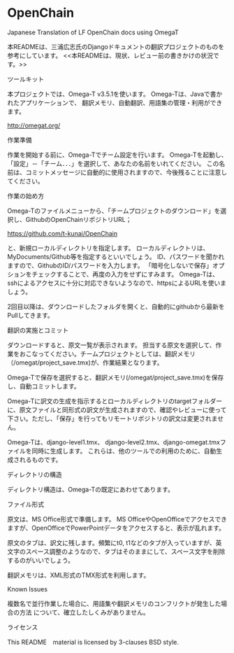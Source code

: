 # OpenChain
Japanese Translation of LF OpenChain docs using OmegaT

本READMEは、三浦広志氏のDjangoドキュメントの翻訳プロジェクトのものを参考にしています。
<<本READMEは、現状、レビュー前の書きかけの状況です。>>

ツールキット

本プロジェクトでは、Omega-T v3.5.1を使います。
Omega-Tは、Javaで書かれたアプリケーションで、 翻訳メモリ、自動翻訳、用語集の管理・利用ができます。

http://omegat.org/

作業準備

作業を開始する前に、Omega-Tでチーム設定を行います。 Omega-Tを起動し、「設定」－「チーム．．．」を選択して、あなたの名前をいれてください。 この名前は、コミットメッセージに自動的に使用されますので、今後残ることに注意してください。

作業の始め方

Omega-Tのファイルメニューから、「チームプロジェクトのダウンロード」を選択し、GithubのOpenChainリポジトリURL；

https://github.com/t-kunai/OpenChain

と、新規ローカルディレクトリを指定します。 ローカルディレクトリは、MyDocuments/Github等を指定するといいでしょう。 ID、パスワードを聞かれますので、GithubのID/パスワードを入力します。 「暗号化しないで保存」オプションをチェックすることで、再度の入力をせずにすみます。 Omega-Tは、sshによるアクセスに十分に対応できないようなので、httpsによるURLを使いましょう。

2回目以降は、ダウンロードしたフォルダを開くと、自動的にgithubから最新をPullしてきます。

翻訳の実施とコミット

ダウンロードすると、原文一覧が表示されます。 担当する原文を選択して、作業をおこなってください。チームプロジェクトとしては、翻訳メモリ（/omegat/project_save.tmx)が、作業結果となります。 

Omega-Tで保存を選択すると、翻訳メモリ(/omegat/project_save.tmx)を保存し、自動コミットします。

Omega-Tに訳文の生成を指示するとローカルディレクトリのtargetフォルダーに、原文ファイルと同形式の訳文が生成されますので、確認やレビューに使って下さい。ただし、「保存」を行ってもリモートリポジトリの訳文は変更されません。

Omega-Tは、django-level1.tmx、 django-level2.tmx、django-omegat.tmxファイルを同時に生成します。 これらは、他のツールでの利用のために、自動生成されるものです。

ディレクトリの構造

ディレクトリ構造は、Omega-Tの既定にあわせてあります。

ファイル形式

原文は、MS Office形式で準備します。 MS OfficeやOpenOfficeでアクセスできますが、OpenOfficeでPowerPointデータをアクセスすると、表示が乱れます。

原文のタブは、訳文に残します。頻繁にt0, t1などのタブが入っていますが、英文字のスペース調整のようなので、タブはそのままにして、スペース文字を削除するのがいいでしょう。

翻訳メモリは、XML形式のTMX形式を利用します。

Known Issues

複数名で並行作業した場合に、用語集や翻訳メモリのコンフリクトが発生した場合の方法 について、確立したしくみがありません。

ライセンス

This README　material is licensed by 3-clauses BSD style.


